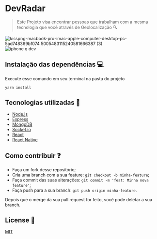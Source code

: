 # DevRadar
 >Este Projeto visa encontrar pessoas que trabalham com a mesma tecnologia que você através de Geolocalização :mag:

![kisspng-macbook-pro-imac-apple-computer-desktop-pc-5ad748369bf074 5005483115240581666387 (3)](https://user-images.githubusercontent.com/51219408/88708977-dbfdf600-d0ea-11ea-9ef9-1e2e5a99a500.png)![iphone q dev](https://user-images.githubusercontent.com/51219408/88709049-f506a700-d0ea-11ea-8cae-a8e29dbcb4f3.jpg)

## Instalação das dependências :computer:
<p>Execute esse comando em seu terminal na pasta do projeto</p>

```sh
yarn install 
```

## Tecnologias utilizadas :arrow_down_small:

- [Node.js](https://nodejs.org/en/)
- [Express](https://expressjs.com/pt-br/)
- [MongoDB](https://www.mongodb.com/)
- [Socket.io](https://socket.io/)
- [React](https://reactjs.org)
- [React Native](https://facebook.github.io/react-native/)

## Como contribuir :question:

- Faça um fork desse repositório;
- Cria uma branch com a sua feature: `git checkout -b minha-feature`;
- Faça commit das suas alterações: `git commit -m 'feat: Minha nova feature'`;
- Faça push para a sua branch: `git push origin minha-feature`.

Depois que o merge da sua pull request for feito, você pode deletar a sua branch.


## License :page_with_curl:
[MIT](https://choosealicense.com/licenses/mit/)
